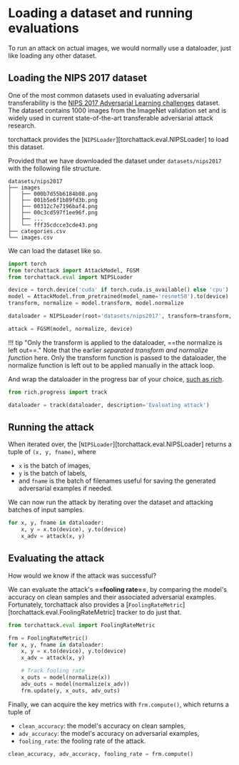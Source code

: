 # Loading a dataset and running evaluations

To run an attack on actual images, we would normally use a dataloader, just like loading any other dataset.

## Loading the NIPS 2017 dataset

One of the most common datasets used in evaluating adversarial transferability is the [NIPS 2017 Adversarial Learning challenges](https://www.kaggle.com/datasets/google-brain/nips-2017-adversarial-learning-development-set) dataset. The dataset contains 1000 images from the ImageNet validation set and is widely used in current state-of-the-art transferable adversarial attack research.

torchattack provides the [`NIPSLoader`][torchattack.eval.NIPSLoader] to load this dataset.

Provided that we have downloaded the dataset under `datasets/nips2017` with the following file structure.

```tree
datasets/nips2017
├── images
│   ├── 000b7d55b6184b08.png
│   ├── 001b5e6f1b89fd3b.png
│   ├── 00312c7e7196baf4.png
│   ├── 00c3cd597f1ee96f.png
│   ├── ...
│   └── fff35cdcce3cde43.png
├── categories.csv
└── images.csv
```

We can load the dataset like so.

```python hl_lines="3 9"
import torch
from torchattack import AttackModel, FGSM
from torchattack.eval import NIPSLoader

device = torch.device('cuda' if torch.cuda.is_available() else 'cpu')
model = AttackModel.from_pretrained(model_name='resnet50').to(device)
transform, normalize = model.transform, model.normalize

dataloader = NIPSLoader(root='datasets/nips2017', transform=transform, batch_size=16)

attack = FGSM(model, normalize, device)
```

!!! tip "Only the transform is applied to the dataloader, ==the normalize is left out==."
    Note that the earlier _separated transform and normalize function_ here. Only the transform function is passed to the dataloader, the normalize function is left out to be applied manually in the attack loop.

And wrap the dataloader in the progress bar of your choice, [such as rich](https://rich.readthedocs.io/en/stable/progress.html).

```python
from rich.progress import track

dataloader = track(dataloader, description='Evaluating attack')
```

## Running the attack

When iterated over, the [`NIPSLoader`][torchattack.eval.NIPSLoader] returns a tuple of `(x, y, fname)`, where

- `x` is the batch of images,
- `y` is the batch of labels,
- and `fname` is the batch of filenames useful for saving the generated adversarial examples if needed.

We can now run the attack by iterating over the dataset and attacking batches of input samples.

```python
for x, y, fname in dataloader:
    x, y = x.to(device), y.to(device)
    x_adv = attack(x, y)
```

## Evaluating the attack

How would we know if the attack was successful?

We can evaluate the attack's **==fooling rate==**, by comparing the model's accuracy on clean samples and their associated adversarial examples. Fortunately, torchattack also provides a [`FoolingRateMetric`][torchattack.eval.FoolingRateMetric] tracker to do just that.

```python hl_lines="3 8-11"
from torchattack.eval import FoolingRateMetric

frm = FoolingRateMetric()
for x, y, fname in dataloader:
    x, y = x.to(device), y.to(device)
    x_adv = attack(x, y)

    # Track fooling rate
    x_outs = model(normalize(x))
    adv_outs = model(normalize(x_adv))
    frm.update(y, x_outs, adv_outs)
```

Finally, we can acquire the key metrics with `frm.compute()`, which returns a tuple of

- `clean_accuracy`: the model's accuracy on clean samples,
- `adv_accuracy`: the model's accuracy on adversarial examples,
- `fooling_rate`: the fooling rate of the attack.

```python
clean_accuracy, adv_accuracy, fooling_rate = frm.compute()
```
